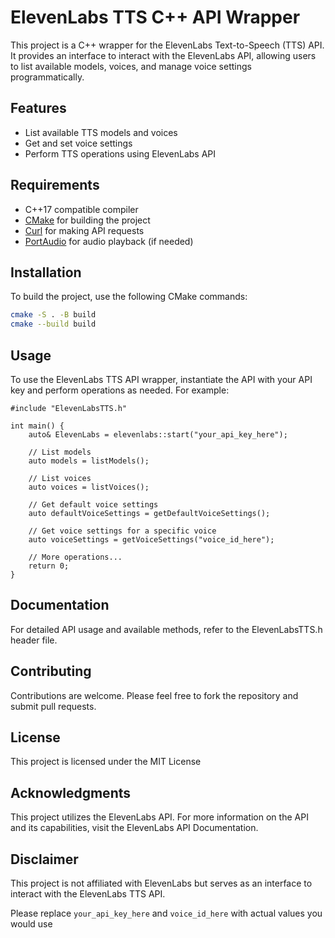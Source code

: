 # ElevenLabs TTS C++ API Wrapper

This project is a C++ wrapper for the ElevenLabs Text-to-Speech (TTS) API. It provides an interface to interact with the ElevenLabs API, allowing users to list available models, voices, and manage voice settings programmatically.

## Features

- List available TTS models and voices
- Get and set voice settings
- Perform TTS operations using ElevenLabs API

## Requirements

- C++17 compatible compiler
- [CMake](https://cmake.org/) for building the project
- [Curl](https://curl.se/) for making API requests
- [PortAudio](http://www.portaudio.com/) for audio playback (if needed)

## Installation

To build the project, use the following CMake commands:

```bash
cmake -S . -B build
cmake --build build
```

## Usage
To use the ElevenLabs TTS API wrapper, instantiate the API with your API key and perform operations as needed. For example:

```
#include "ElevenLabsTTS.h"

int main() {
    auto& ElevenLabs = elevenlabs::start("your_api_key_here");
    
    // List models
    auto models = listModels();
    
    // List voices
    auto voices = listVoices();
    
    // Get default voice settings
    auto defaultVoiceSettings = getDefaultVoiceSettings();
    
    // Get voice settings for a specific voice
    auto voiceSettings = getVoiceSettings("voice_id_here");

    // More operations...
    return 0;
}
```
## Documentation
For detailed API usage and available methods, refer to the ElevenLabsTTS.h header file.

## Contributing
Contributions are welcome. Please feel free to fork the repository and submit pull requests.

## License
This project is licensed under the MIT License

## Acknowledgments
This project utilizes the ElevenLabs API. For more information on the API and its capabilities, visit the ElevenLabs API Documentation.

## Disclaimer
This project is not affiliated with ElevenLabs but serves as an interface to interact with the ElevenLabs TTS API.

Please replace `your_api_key_here` and `voice_id_here` with actual values you would use 